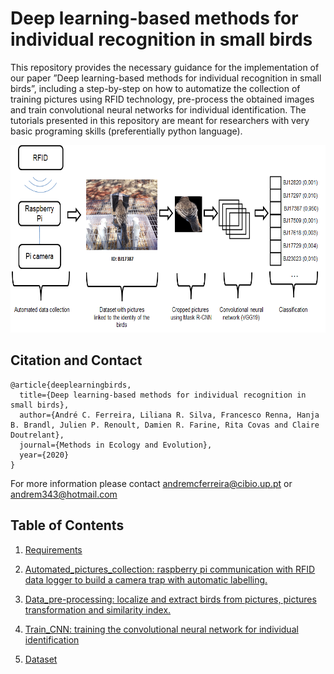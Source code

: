 # Deep learning-based methods for individual recognition in small birds

This repository provides the necessary guidance for the implementation of our paper ”Deep learning-based methods for individual recognition in small birds”, including a step-by-step on how to automatize the collection of training pictures using RFID technology, pre-process the obtained images and train convolutional neural networks for individual identification. The tutorials presented in this repository are meant for researchers with very basic programing skills (preferentially python language).

<p align="center">
<img src="https://github.com/AndreCFerreira/Bird_individualID/blob/master/Images/procedureV3.1.png" width="600" height="300" />
</p>



## Citation and Contact

```
@article{deeplearningbirds,
  title={Deep learning-based methods for individual recognition in small birds},
  author={André C. Ferreira, Liliana R. Silva, Francesco Renna, Hanja B. Brandl, Julien P. Renoult, Damien R. Farine, Rita Covas and Claire Doutrelant},
  journal={Methods in Ecology and Evolution},
  year={2020}
}
```

For more information please contact andremcferreira@cibio.up.pt or andrem343@hotmail.com

## Table of Contents
1)	  [Requirements]( https://github.com/AndreCFerreira/Weaver_individualID/tree/master/Requirements)

2)	 [Automated_pictures_collection: raspberry pi communication with RFID data logger to build a camera trap with automatic labelling.](https://github.com/AndreCFerreira/Weaver_individualID/tree/master/Automated_pictures_collection)


3)	[Data_pre-processing: localize and extract birds from pictures, pictures transformation and similarity index.](https://github.com/AndreCFerreira/Weaver_individualID/tree/master/Data_pre-processing)

4)	[Train_CNN: training the convolutional neural network for individual identification](https://github.com/AndreCFerreira/Weaver_individualID/tree/master/Train_CNN)

5) [Dataset](https://github.com/AndreCFerreira/Bird_individualID/tree/master/Dataset)
